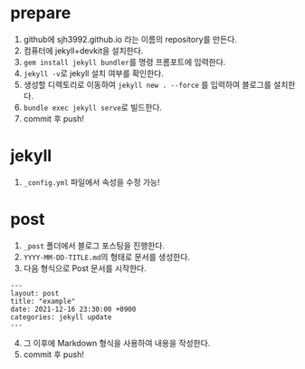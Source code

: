 # prepare
1. github에 sjh3992.github.io 라는 이름의 repository를 만든다.
2. 컴퓨터에 jekyll+devkit을 설치한다.
3. `gem install jekyll bundler`를 명령 프롬포트에 입력한다.
4. `jekyll -v`로 jekyll 설치 여부를 확인한다.
5. 생성할 디렉토리로 이동하여 `jekyll new . --force` 를 입력하여 블로그를 설치한다.
6. `bundle exec jekyll serve`로 빌드한다.
7. commit 후 push!

# jekyll
1. `_config.yml` 파일에서 속성을 수정 가능!

# post
1. `_post` 폴더에서 블로그 포스팅을 진행한다.
2. `YYYY-MM-DD-TITLE.md`의 형태로 문서를 생성한다.
3. 다음 형식으로 Post 문서를 시작한다.
```
---
layout: post
title: "example"
date: 2021-12-16 23:30:00 +0900
categories: jekyll update
---
```
4. 그 이후에 Markdown 형식을 사용하여 내용을 작성한다.
5. commit 후 push!